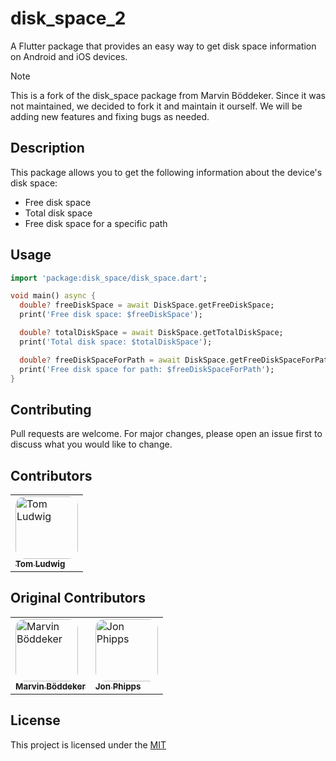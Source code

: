 # disk_space_2
A Flutter package that provides an easy way to get disk space information on Android and iOS devices.

> [!NOTE]  
> This is a fork of the disk_space package from Marvin Böddeker. Since it was not maintained, we decided to fork it and maintain it ourself. We will be adding new features and fixing bugs as needed.

## Description
This package allows you to get the following information about the device's disk space:

- Free disk space
- Total disk space
- Free disk space for a specific path

## Usage
```dart
import 'package:disk_space/disk_space.dart';

void main() async {
  double? freeDiskSpace = await DiskSpace.getFreeDiskSpace;
  print('Free disk space: $freeDiskSpace');

  double? totalDiskSpace = await DiskSpace.getTotalDiskSpace;
  print('Total disk space: $totalDiskSpace');

  double? freeDiskSpaceForPath = await DiskSpace.getFreeDiskSpaceForPath('/path/to/directory');
  print('Free disk space for path: $freeDiskSpaceForPath');
}
```

## Contributing
Pull requests are welcome. For major changes, please open an issue first to discuss what you would like to change.

## Contributors
<table>
  <tbody>
    <tr>
      <td><a href="https://github.com/activcoding"><img src="https://avatars.githubusercontent.com/activcoding?v=4?s=100" width="100px" alt="Tom Ludwig" style="border-radius: 15%;"><br /><sub><b>Tom Ludwig</b></sub></a><br/></td>
    </tr>
  </tbody>
</table>

## Original Contributors
<table>
  <tbody>
    <tr>
      <td><a href="https://github.com/mboeddeker"><img src="https://avatars.githubusercontent.com/mboeddeker?v=4?s=100" width="100px" alt="Marvin Böddeker" style="border-radius: 15%;"><br /><sub><b>Marvin Böddeker</b></sub></a><br/></td>
      <td><a href="https://github.com/phipps980316"><img src="https://avatars.githubusercontent.com/phipps980316?v=4?s=100" width="100px" alt="Jon Phipps" style="border-radius: 15%;"><br /><sub><b>Jon Phipps</b></sub></a><br/></td>
    </tr>
  </tbody>
</table>

## License
This project is licensed under the [MIT](LICENSE)